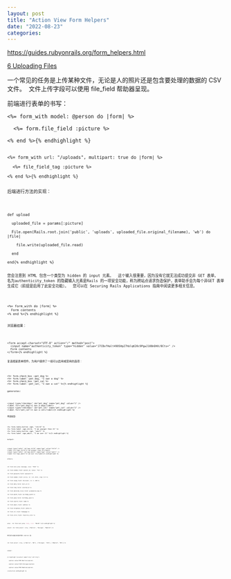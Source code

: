 ```yaml
---
layout: post
title: "Action View Form Helpers"
date: "2022-08-23"
categories: 
---
```

<p><a href="https://guides.rubyonrails.org/form_helpers.html">https://guides.rubyonrails.org/form_helpers.html</a></p>

<p id="uploading-files"><a class="anchorlink" href="https://guides.rubyonrails.org/form_helpers.html#uploading-files">6 Uploading Files</a></p>

<p>一个常见的任务是上传某种文件，无论是人的照片还是包含要处理的数据的 CSV 文件。&nbsp; 文件上传字段可以使用 file_field 帮助器呈现。</p>

<p>前端进行表单的书写：</p>

<pre>
<code>&lt;%= form_with model: @person do |form| %&gt;

&nbsp; &lt;%= form.file_field :picture %&gt;

&lt;% end %&gt;{% endhighlight %}

<pre>
<code>&lt;%= form_with url: &quot;/uploads&quot;, multipart: true do |form| %&gt;

&nbsp; &lt;%= file_field_tag :picture %&gt;

&lt;% end %&gt;{% endhighlight %}

<p>后端进行方法的实现：</p>

<pre>
<code>def upload

&nbsp; uploaded_file = params[:picture]

&nbsp; File.open(Rails.root.join(&#39;public&#39;, &#39;uploads&#39;, uploaded_file.original_filename), &#39;wb&#39;) do |file|

&nbsp;&nbsp;&nbsp; file.write(uploaded_file.read)

&nbsp; end

end{% endhighlight %}

<p>您会注意到 HTML 包含一个类型为 hidden 的 input 元素。&nbsp; 这个输入很重要，因为没有它就无法成功提交非 GET 表单。&nbsp; 名为authenticity_token 的隐藏输入元素是Rails 的一项安全功能，称为跨站点请求伪造保护，表单助手会为每个非GET 表单生成它（前提是启用了此安全功能）。&nbsp; 您可以在 Securing Rails Applications 指南中阅读更多相关信息。</p>

<pre>
<code>&lt;%= form_with do |form| %&gt;
&nbsp; Form contents
&lt;% end %&gt;{% endhighlight %}

<p>浏览器结果：</p>

<pre>
<code>&lt;form accept-charset=&quot;UTF-8&quot; action=&quot;/&quot; method=&quot;post&quot;&gt;
&nbsp; &lt;input name=&quot;authenticity_token&quot; type=&quot;hidden&quot; value=&quot;J7CBxfHalt49OSHp27hblqK20c9PgwJ108nDHX/8Cts=&quot; /&gt;
&nbsp; Form contents
&lt;/form&gt;{% endhighlight %}

<p>复选框是表单控件，为用户提供了一组可以启用或禁用的选项：</p>

<pre>
<code>&lt;%= form.check_box :pet_dog %&gt;
&lt;%= form.label :pet_dog, &quot;I own a dog&quot; %&gt;
&lt;%= form.check_box :pet_cat %&gt;
&lt;%= form.label :pet_cat, &quot;I own a cat&quot; %&gt;{% endhighlight %}

<p>generates:</p>

<pre>
<code>&lt;input type=&quot;checkbox&quot; id=&quot;pet_dog&quot; name=&quot;pet_dog&quot; value=&quot;1&quot; /&gt;
&lt;label for=&quot;pet_dog&quot;&gt;I own a dog&lt;/label&gt;
&lt;input type=&quot;checkbox&quot; id=&quot;pet_cat&quot; name=&quot;pet_cat&quot; value=&quot;1&quot; /&gt;
&lt;label for=&quot;pet_cat&quot;&gt;I own a cat&lt;/label&gt;{% endhighlight %}

<p>单选按钮:</p>

<pre>
<code>&lt;%= form.radio_button :age, &quot;child&quot; %&gt;
&lt;%= form.label :age_child, &quot;I am younger than 21&quot; %&gt;
&lt;%= form.radio_button :age, &quot;adult&quot; %&gt;
&lt;%= form.label :age_adult, &quot;I am over 21&quot; %&gt;{% endhighlight %}

<p>output:</p>

<pre>
<code>&lt;input type=&quot;radio&quot; id=&quot;age_child&quot; name=&quot;age&quot; value=&quot;child&quot; /&gt;
&lt;label for=&quot;age_child&quot;&gt;I am younger than 21&lt;/label&gt;
&lt;input type=&quot;radio&quot; id=&quot;age_adult&quot; name=&quot;age&quot; value=&quot;adult&quot; /&gt;
&lt;label for=&quot;age_adult&quot;&gt;I am over 21&lt;/label&gt;{% endhighlight %}

<p>others:</p>

<pre>
<p43><code>&lt;%= form.text_area :message, size: &quot;70x5&quot; %&gt;

&lt;%= form.hidden_field :parent_id, value: &quot;foo&quot; %&gt;

&lt;%= form.password_field :password %&gt;

&lt;%= form.number_field :price, in: 1.0..20.0, step: 0.5 %&gt;

&lt;%= form.range_field :discount, in: 1..100 %&gt;

&lt;%= form.date_field :born_on %&gt;

&lt;%= form.time_field :started_at %&gt;

&lt;%= form.datetime_local_field :graduation_day %&gt;

&lt;%= form.month_field :birthday_month %&gt;

&lt;%= form.week_field :birthday_week %&gt;

&lt;%= form.search_field :name %&gt;

&lt;%= form.email_field :address %&gt;

&lt;%= form.telephone_field :phone %&gt;

&lt;%= form.url_field :homepage %&gt;</code></p43><p43>

<code>&lt;%= form.color_field :favorite_color %&gt;</code></p43></pre>

<pre>
<code class="highlight erb">area： <span class="cp">&lt;%=</span> <span class="n">form</span><span class="p">.</span><span class="nf">text_area</span> <span class="ss">:body</span><span class="p">,</span> <span class="ss">size: </span><span class="s2">&quot;60x10&quot;</span> <span class="cp">%&gt;</span>{% endhighlight %}

<p>select：&lt;%= form.select :city, [&quot;Berlin&quot;, &quot;Chicago&quot;, &quot;Madrid&quot;] %&gt;</p>

<p>我们还可以指定与标签不同的 &lt;option&gt; 值：</p>

<p>&lt;%= form.select :city, [[&quot;Berlin&quot;, &quot;BE&quot;], [&quot;Chicago&quot;, &quot;CHI&quot;], [&quot;Madrid&quot;, &quot;MD&quot;]] %&gt;</p>

<p>output：</p>

{% highlight %}&lt;select name=&quot;city&quot; id=&quot;city&quot;&gt;<br />
&nbsp; &lt;option value=&quot;BE&quot;&gt;Berlin&lt;/option&gt;<br />
&nbsp; &lt;option value=&quot;CHI&quot;&gt;Chicago&lt;/option&gt;<br />
&nbsp; &lt;option value=&quot;MD&quot;&gt;Madrid&lt;/option&gt;<br />
&lt;/select&gt;{% endhighlight %}

<p>&nbsp;</p>

<p>&nbsp;</p>

<p>&nbsp;</p>

<p>&nbsp;</p>

<p>&nbsp;</p>

<p>&nbsp;</p>

<p>&nbsp;</p>

<p>&nbsp;</p>

